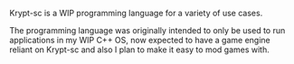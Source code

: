 Krypt-sc is a WIP programming language for a variety of use cases.

The programming language was originally intended to only be used to run applications in my WIP C++ OS,
now expected to have a game engine reliant on Krypt-sc and also I plan to make it easy to mod games with.

